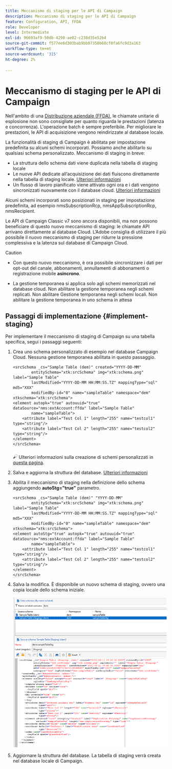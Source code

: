 ```yaml
---
title: Meccanismo di staging per le API di Campaign
description: Meccanismo di staging per le API di Campaign
feature: Configuration, API, FFDA
role: Developer
level: Intermediate
exl-id: 96693af9-50db-4298-ae02-c238d35e52b4
source-git-commit: f577ee6d303bab9bb07350b60cf0fa6fc9d3a163
workflow-type: tm+mt
source-wordcount: '315'
ht-degree: 2%

---
```


# Meccanismo di staging per le API di Campaign

Nell&#39;ambito di una [Distribuzione aziendale (FFDA)](enterprise-deployment.md), le chiamate unitarie di esplosione non sono consigliate per quanto riguarda le prestazioni (latenza e concorrenza). L&#39;operazione batch è sempre preferibile. Per migliorare le prestazioni, le API di acquisizione vengono reindirizzate al database locale.

La funzionalità di staging di Campaign è abilitata per impostazione predefinita su alcuni schemi incorporati. Possiamo anche abilitarlo su qualsiasi schema personalizzato. Meccanismo di staging in breve:

* La struttura dello schema dati viene duplicata nella tabella di staging locale
* Le nuove API dedicate all’acquisizione dei dati fluiscono direttamente nella tabella di staging locale. [Ulteriori informazioni](new-apis.md)
* Un flusso di lavoro pianificato viene attivato ogni ora e i dati vengono sincronizzati nuovamente con il database cloud. [Ulteriori informazioni](replication.md)

Alcuni schemi incorporati sono posizionati in staging per impostazione predefinita, ad esempio nmsSubscriptionRcp, nmsAppSubscriptionRcp, nmsRecipient.

Le API di Campaign Classic v7 sono ancora disponibili, ma non possono beneficiare di questo nuovo meccanismo di staging: le chiamate API arrivano direttamente al database Cloud. L’Adobe consiglia di utilizzare il più possibile il nuovo meccanismo di staging per ridurre la pressione complessiva e la latenza sul database di Campaign Cloud.

>[!CAUTION]
>
>* Con questo nuovo meccanismo, è ora possibile sincronizzare i dati per opt-out del canale, abbonamenti, annullamenti di abbonamenti o registrazione mobile **asincrono**.
>
>* La gestione temporanea si applica solo agli schemi memorizzati nel database cloud. Non abilitare la gestione temporanea negli schemi replicati. Non abilitare Gestione temporanea negli schemi locali. Non abilitare la gestione temporanea in uno schema in attesa
>

## Passaggi di implementazione {#implement-staging}

Per implementare il meccanismo di staging di Campaign su una tabella specifica, segui i passaggi seguenti:

1. Crea uno schema personalizzato di esempio nel database Campaign Cloud. Nessuna gestione temporanea abilitata in questo passaggio.

   ```
   <srcSchema _cs="Sample Table (dem)" created="YYYY-DD-MM"
           entitySchema="xtk:srcSchema" img="xtk:schema.png" label="Sample Table"
           lastModified="YYYY-DD-MM HH:MM:SS.TZ" mappingType="sql" md5="XXX"
           modifiedBy-id="0" name="sampleTable" namespace="dem" xtkschema="xtk:srcSchema">
   <element autopk="true" autouuid="true" dataSource="nms:extAccount:ffda" label="Sample Table"
           name="sampleTable">
       <attribute label="Test Col 1" length="255" name="testcol1" type="string"/>
       <attribute label="Test Col 2" length="255" name="testcol2" type="string"/>
   </element>
   </srcSchema>
   ```

   ![](../assets/do-not-localize/glass.png) Ulteriori informazioni sulla creazione di schemi personalizzati in [questa pagina](../dev/create-schema.md).

1. Salva e aggiorna la struttura del database.  [Ulteriori informazioni](../dev/update-database-structure.md)

1. Abilita il meccanismo di staging nella definizione dello schema aggiungendo **autoStg=&quot;true&quot;** parametro.

   ```
   <srcSchema _cs="Sample Table (dem)" "YYYY-DD-MM"
           entitySchema="xtk:srcSchema" img="xtk:schema.png" label="Sample Table"
           lastModified="YYYY-DD-MM HH:MM:SS.TZ" mappingType="sql" md5="XXX"
           modifiedBy-id="0" name="sampleTable" namespace="dem" xtkschema="xtk:srcSchema">
   <element autoStg="true" autopk="true" autouuid="true" dataSource="nms:extAccount:ffda" label="Sample Table"
           name="sampleTable">
       <attribute label="Test Col 1" length="255" name="testcol1" type="string"/>
       <attribute label="Test Col 2" length="255" name="testcol2" type="string"/>
   </element>
   </srcSchema>
   ```

1. Salva la modifica. È disponibile un nuovo schema di staging, ovvero una copia locale dello schema iniziale.

   ![](assets/staging-mechanism.png)

1. Aggiornare la struttura del database. La tabella di staging verrà creata nel database locale di Campaign.
